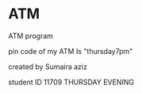 # ATM
ATM program

pin code of my ATM Is "thursday7pm"


created by Sumaira aziz

student ID 11709
THURSDAY EVENING
